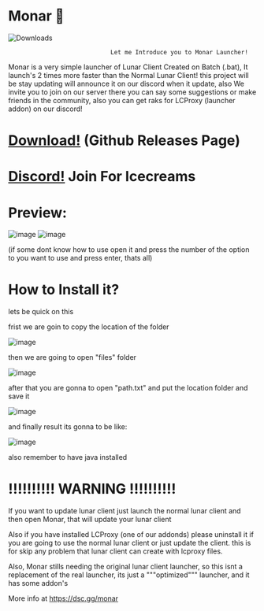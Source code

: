 # Monar 🎃
![Downloads](https://img.shields.io/github/downloads/La-wea-cosmica/Monar/total?style=for-the-badge)

                                 Let me Introduce you to Monar Launcher!

Monar is a very simple launcher of Lunar Client Created on Batch (.bat), It launch's 2 times more faster than the Normal Lunar Client!
this project will be stay updating will announce it on our discord when it update, also We invite you to join on our server
there you can say some suggestions or make friends in the community, also you can get raks for LCProxy (launcher addon) on our discord!

# [Download!](https://github.com/La-wea-cosmica/Monar/releases) (Github Releases Page)
# [Discord!](https://dsc.gg/monar) Join For Icecreams
# Preview: 

![image](https://i.imgur.com/kOhvPNZ.png)
![image](https://i.imgur.com/veo72Of.png)

(if some dont know how to use open it and press the number of the option to you want to use and press enter, thats all)


# **How to Install it?**
lets be quick on this

frist we are goin to copy the location of the folder

![image](https://i.imgur.com/L0DhhUF.png)

then we are going to open "files" folder

![image](https://i.imgur.com/yCCFi9a.png)

after that you are gonna to open "path.txt" and put the location folder and save it
 
![image](https://i.imgur.com/DgZVTNt.png)

and finally result its gonna to be like:

![image](https://i.imgur.com/xrZnSOZ.png)

also remember to have java installed

# **!!!!!!!!!! WARNING !!!!!!!!!!**
If you want to update lunar client just launch the normal lunar client and then open Monar, that will update your lunar client

Also if you have installed LCProxy (one of our addonds) please uninstall it if you are going to use the normal lunar client or just update the client.
this is for skip any problem that lunar client can create with lcproxy files.




Also, Monar stills needing the original lunar client launcher, so this isnt a replacement of the real launcher,
its just a """optimized""" launcher, and it has some addon's



More info at https://dsc.gg/monar

